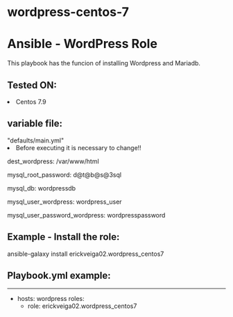 # wordpress-centos-7
<h1> Ansible - WordPress Role </h1>

This playbook has the funcion of installing Wordpress and Mariadb.

<h2> Tested ON: </h2>

<li>Centos 7.9</li>

<h2>variable file: </h2>
"defaults/main.yml"

<li>Before executing it is necessary to change!!</li>

<p>dest_wordpress: /var/www/html</br>

mysql_root_password: d@t@b@s@3sql</br>

mysql_db: wordpressdb</br>

mysql_user_wordpress: wordpress_user</br>

mysql_user_password_wordpress: wordpresspassword</p>


<h2>Example - Install the role:</h2>

ansible-galaxy install erickveiga02.wordpress_centos7

<h2>Playbook.yml example:</h2>

---
- hosts: wordpress
  roles:
    - role: erickveiga02.wordpress_centos7

